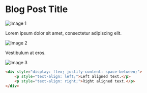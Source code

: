 # Blog Post Title

![Image 1](path/to/image1.jpg)

Lorem ipsum dolor sit amet, consectetur adipiscing elit. 

![Image 2](path/to/image2.jpg)

Vestibulum at eros. 

![Image 3](path/to/image3.jpg)

```html
<div style="display: flex; justify-content: space-between;">
    <p style="text-align: left;">Left aligned text.</p>
    <p style="text-align: right;">Right aligned text.</p>
</div>
```
